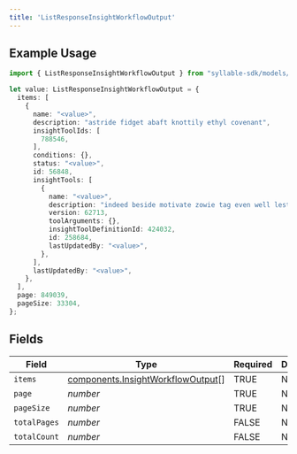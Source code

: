 ```yaml
---
title: 'ListResponseInsightWorkflowOutput'
---
```


## Example Usage

```typescript
import { ListResponseInsightWorkflowOutput } from "syllable-sdk/models/components";

let value: ListResponseInsightWorkflowOutput = {
  items: [
    {
      name: "<value>",
      description: "astride fidget abaft knottily ethyl covenant",
      insightToolIds: [
        788546,
      ],
      conditions: {},
      status: "<value>",
      id: 56848,
      insightTools: [
        {
          name: "<value>",
          description: "indeed beside motivate zowie tag even well lest",
          version: 62713,
          toolArguments: {},
          insightToolDefinitionId: 424032,
          id: 258684,
          lastUpdatedBy: "<value>",
        },
      ],
      lastUpdatedBy: "<value>",
    },
  ],
  page: 849039,
  pageSize: 33304,
};
```

## Fields

| Field                                                                                  | Type                                                                                   | Required                                                                               | Description                                                                            |
| -------------------------------------------------------------------------------------- | -------------------------------------------------------------------------------------- | -------------------------------------------------------------------------------------- | -------------------------------------------------------------------------------------- |
| `items`                                                                                | [components.InsightWorkflowOutput](/sdk-docs/models/components/insightworkflowoutput)[] | TRUE                                                                     | N/A                                                                                    |
| `page`                                                                                 | *number*                                                                               | TRUE                                                                     | N/A                                                                                    |
| `pageSize`                                                                             | *number*                                                                               | TRUE                                                                     | N/A                                                                                    |
| `totalPages`                                                                           | *number*                                                                               | FALSE                                                                     | N/A                                                                                    |
| `totalCount`                                                                           | *number*                                                                               | FALSE                                                                     | N/A                                                                                    |
